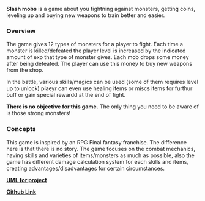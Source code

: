 **Slash mobs** is a game about you fightning against monsters, getting coins, leveling up and buying new weapons to train better and easier. 

### Overview

The game gives 12 types of monsters for a player to fight. 
Each time a monster is killed/defeated the player level is increased by the indicated amount of exp that type of monster gives. Each mob drops some money after being defeated. The player can use this money to buy new weapons from the shop.

In the battle, various skills/magics can be used (some of them requires level up to unlock) plaeyr can even use healing items or miscs items for furthur buff or gain special rewardd at the end of fight.

**There is no objective for this game.** The only thing you need to be aware of is those strong monsters!

### Concepts
This game is inspired by an RPG Final fantasy franchise. The difference here is that there is no story. The game focuses on the combat mechanics, having skills and varieties of items/monsters as much as possible, also the game has different damage calculation system for each skills and items, creating advantages/disadvantages for certain circumstances.

**[UML for project](UML.pdf)**

**[Github Link](https://github.com/ucula/final_prog2)**